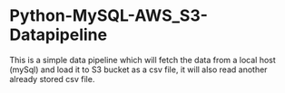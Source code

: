 # Python-MySQL-AWS_S3-Datapipeline
This is a simple data pipeline which will fetch the data from a local host (mySql) and load it to S3 bucket as a csv file, it will also read another already stored csv file.
